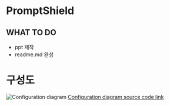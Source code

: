 # PromptShield
## WHAT TO DO
* ppt 제작
* readme.md 완성
# 구성도
![Configuration diagram](https://mermaid.ink/img/pako:eNqFVFFr20AM_ivinjLmtH0sfih09CUva2gYg2Eoii3H153vbndyslL63yfFcVjSdjMYLJ0-6dMnnV9MHRoypcn0ayBf053FTcK-SpWPmNjWNqJn-JLCLlM6d68obSkBZvhO68m6jdHZGtkGD7PlM3fBfzoHLlPoIz_mzpJrFD86YHTMwpAgBzdojjfYe-ewx8d8rD06YHTMGNOGGHrpy-2x-h74z29uPo8sS7iP5DOsx4MCtjZbzuBCja4Lmcvrq-srhY7xc4HOD1lKeCAekqB35OrQE0TcELTSAuQtOSZYD9Y1iv4axApK9AAupvqi2LcFWC2JDTXAYSLzAeEV-SbD7XIBSYeVWSGXcS9c7kgKXmK08BdnAZ8IXarMvy3lKcMpw7PYO2JKvfUEu464kwDLyhdhrAnWP1G9H3NI4ANfaDp0DIv2SFHjmbH-qWcgz0kRVXVqLx00pZQkXU85q6gy3gYZFU0u01lqKfrP9CLAyba8K4DCTqL2sz4T44FyDKr_znJ3pPRuQ_Opo2lLjg345n8LNYV-vDYHW2dQi0bSSmtFdGlICWYyhellbGgbudUvSrEyMryeKlPKZ0MtDo4rU_lXCcWBw-rZ16bkNFBhUhg2nSlbFK0LM0ThM_0Sjl65hD9CmOzXP_rgjxM?type=png)
[Configuration diagram source code link](https://mermaid.live/edit#pako:eNqFVFFr20AM_ivinjLmtH0sfih09CUva2gYg2Eoii3H153vbndyslL63yfFcVjSdjMYLJ0-6dMnnV9MHRoypcn0ayBf053FTcK-SpWPmNjWNqJn-JLCLlM6d68obSkBZvhO68m6jdHZGtkGD7PlM3fBfzoHLlPoIz_mzpJrFD86YHTMwpAgBzdojjfYe-ewx8d8rD06YHTMGNOGGHrpy-2x-h74z29uPo8sS7iP5DOsx4MCtjZbzuBCja4Lmcvrq-srhY7xc4HOD1lKeCAekqB35OrQE0TcELTSAuQtOSZYD9Y1iv4axApK9AAupvqi2LcFWC2JDTXAYSLzAeEV-SbD7XIBSYeVWSGXcS9c7kgKXmK08BdnAZ8IXarMvy3lKcMpw7PYO2JKvfUEu464kwDLyhdhrAnWP1G9H3NI4ANfaDp0DIv2SFHjmbH-qWcgz0kRVXVqLx00pZQkXU85q6gy3gYZFU0u01lqKfrP9CLAyba8K4DCTqL2sz4T44FyDKr_znJ3pPRuQ_Opo2lLjg345n8LNYV-vDYHW2dQi0bSSmtFdGlICWYyhellbGgbudUvSrEyMryeKlPKZ0MtDo4rU_lXCcWBw-rZ16bkNFBhUhg2nSlbFK0LM0ThM_0Sjl65hD9CmOzXP_rgjxM)